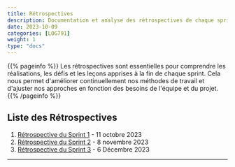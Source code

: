 ```yaml
---
title: Rétrospectives
description: Documentation et analyse des rétrospectives de chaque sprint.
date: 2023-10-09
categories: [LOG791]
weight: 1
type: "docs"
---
```


{{% pageinfo %}}
Les rétrospectives sont essentielles pour comprendre les réalisations, les défis et les leçons apprises à la fin de chaque sprint. Cela nous permet d'améliorer continuellement nos méthodes de travail et d'ajuster nos approches en fonction des besoins de l'équipe et du projet.
{{% /pageinfo %}}

## Liste des Rétrospectives

1. [Rétrospective du Sprint 1](/plateformecedille/sprints/retrospective-1/) - 11 octobre 2023
2. [Rétrospective du Sprint 2](/plateformecedille/sprints/retrospective-2/) - 8 novembre 2023
3. [Rétrospective du Sprint 3](/plateformecedille/sprints/retrospective-3/) - 6 Décembre 2023

---
